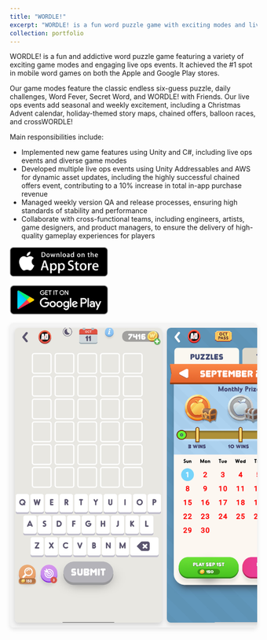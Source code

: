 ```yaml
---
title: "WORDLE!"
excerpt: "WORDLE! is a fun word puzzle game with exciting modes and live events, reaching #1 on Apple and Google Play stores. <br/><img src='/images/W_Icon.png' height='300' width='300'>"
collection: portfolio
---
```


WORDLE! is a fun and addictive word puzzle game featuring a variety of exciting game modes and engaging live ops events. 
It achieved the #1 spot in mobile word games on both the Apple and Google Play stores.

Our game modes feature the classic endless six-guess puzzle, daily challenges, Word Fever, Secret Word, and WORDLE! with
Friends. Our live ops events add seasonal and weekly excitement, including a Christmas Advent calendar, holiday-themed story maps, chained offers, balloon races, and crossWORDLE!

Main responsibilities include:

- Implemented new game features using Unity and C#, including live ops events and diverse game modes
- Developed multiple live ops events using Unity Addressables and AWS for dynamic asset updates, including the highly successful chained offers event, contributing to a 10% increase in total in-app purchase revenue
- Managed weekly version QA and release processes, ensuring high standards of stability and performance
- Collaborate with cross-functional teams, including engineers, artists, game designers, and product managers, to ensure the delivery of high-quality gameplay experiences for players

[<img src='/images/AppStore.png' width='200'>](https://apps.apple.com/us/app/wordle/id1095569891)

[<img src='/images/GPC.png' width='200'>](https://play.google.com/store/apps/details?id=com.vottzapps.wordle)

<style>
    /* Container for the horizontal scrolling bar */
    .scrolling-gallery {
        display: flex;
        overflow-x: scroll;
        scroll-behavior: smooth;
        padding: 10px;
        background-color: #f4f4f4; /* Optional background color */
        border-radius: 8px;
        box-shadow: 0px 4px 8px rgba(0, 0, 0, 0.1);
        gap: 10px;
    }

    /* Style scrollbar for Webkit browsers */
    .scrolling-gallery::-webkit-scrollbar {
        height: 8px;
    }

    /* Customize scrollbar thumb */
    .scrolling-gallery::-webkit-scrollbar-thumb {
        background-color: #e0e0e0; /* Lighter shade to blend in */
        border-radius: 4px;
        border: 1px solid #f0f0f0;;
    }

    /* Customize scrollbar track */
    .scrolling-gallery::-webkit-scrollbar-track {
        background-color: #f4f4f4;
    }

    /* Each image container */
    .image-container {
        flex: 0 0 auto;
        width: 300px; 
        height: 600px; /* Adjust width as needed */
        overflow: hidden;
        text-align: center;
        border-radius: 8px;
        box-shadow: 0px 4px 8px rgba(0, 0, 0, 0.15);
    }

    /* Image styling */
    .image-container img {
        width: 100%;
        height: 100%; /* Adjust height as needed */
        object-fit: cover;
        transition: transform 0.3s ease-in-out;
        border-radius: 8px 8px 0 0;
    }

    /* Scale image on hover */
    .image-container:hover img {
        transform: scale(1.1);
    }

    /* Caption styling */
    .caption {
        font-size: 14px;
        color: #333;
        background-color: #fff;
        font-weight: 500;
        padding: 4px 0;
    }
</style>

<div class="scrolling-gallery">
    <!-- Replace the src with actual image URLs -->
    <div class="image-container">
        <img src="/images/W_Classic.jpg">
    </div>
    <div class="image-container">
        <img src="/images/W_Calendar.jpg">
    </div>
    <div class="image-container">
        <img src="/images/W_CO.jpg">
    </div>
    <div class="image-container">
        <img src="/images/W_Story_intro.jpg">
    </div>
    <div class="image-container">
        <img src="/images/W_Story.jpg">
    </div>
    <div class="image-container">
        <img src="/images/W_WF_Menu.jpg">
    </div>
    <div class="image-container">
        <img src="/images/W_SW.jpg">
    </div>
    <div class="image-container">
        <img src="/images/W_WF.jpg">
    </div>
    <div class="image-container">
        <img src="/images/W_Together.jpg">
    </div>
    <!-- Add more images as needed -->
</div>
